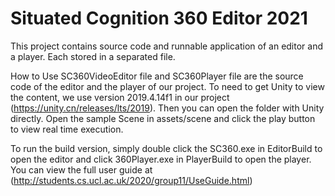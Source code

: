 # Situated Cognition 360 Editor 2021

This project contains source code and runnable application of an editor and a player. Each stored in a separated file.


How to Use
SC360VideoEditor file and SC360Player file are the source code of the editor and the player of our project. To need to get Unity to view the content, we use version 2019.4.14f1 in our project (https://unity.cn/releases/lts/2019). Then you can open the folder with Unity directly. Open the sample Scene in assets/scene and click the play button to view real time execution.

To run the build version, simply double click the SC360.exe in EditorBuild to open the editor and click 360Player.exe in PlayerBuild to open the player. You can view the full user guide at (http://students.cs.ucl.ac.uk/2020/group11/UseGuide.html)

